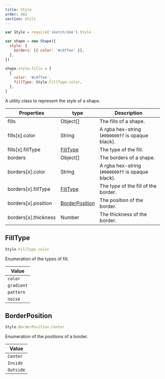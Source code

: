 ```yaml
---
title: Style
order: 402
section: Utils
---
```


```javascript
var Style = require('sketch/dom').Style
```

```javascript
var shape = new Shape({
  style: {
    borders: [{ color: '#c0ffee' }],
  },
})

shape.style.fills = [
  {
    color: '#c0ffee',
    fillType: Style.FillType.color,
  },
]
```

A utility class to represent the style of a shape.

| Properties           | type                              | Description                                      |
| -------------------- | --------------------------------- | ------------------------------------------------ |
| fills                | Object[]                          | The fills of a shape.                            |
| fills[x].color       | String                            | A rgba hex-string (`#000000ff` is opaque black). |
| fills[x].fillType    | [FillType](#filltype)             | The type of the fill.                            |
| borders              | Object[]                          | The borders of a shape.                          |
| borders[x].color     | String                            | A rgba hex-string (`#000000ff` is opaque black). |
| borders[x].fillType  | [FillType](#filltype)             | The type of the fill of the border.              |
| borders[x].position  | [BorderPosition](#borderposition) | The position of the border.                      |
| borders[x].thickness | Number                            | The thickness of the border.                     |

## FillType

```javascript
Style.FillType.color
```

Enumeration of the types of fill.

| Value      |
| ---------- |
| `color`    |
| `gradient` |
| `pattern`  |
| `noise`    |

## BorderPosition

```javascript
Style.BorderPosition.Center
```

Enumeration of the positions of a border.

| Value     |
| --------- |
| `Center`  |
| `Inside`  |
| `Outside` |
